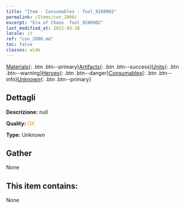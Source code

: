 ```yaml
---
title: "Item - Consumables - Tool_9280902"
permalink: /Items/con_2000/
excerpt: "Era of Chaos  Tool_9280902"
last_modified_at: 2021-03-18
locale: it
ref: "con_2000.md"
toc: false
classes: wide
---
```

 [Materials](/it/Items/){: .btn .btn--primary}[Artifacts](/it/Items/Artifacts/){: .btn .btn--success}[Units](/it/Items/Units/){: .btn .btn--warning}[Heroes](/it/Items/Heroes/){: .btn .btn--danger}[Consumables](/it/Items/Consumables/){: .btn .btn--info}[Unknown](/it/Items/Unknown/){: .btn .btn--primary}

## Dettagli
 **Descrizione:** null

 **Quality:** <span style="color: #FF8C00">OK</span>

 **Type:** Unknown

## Gather

  None

## This item contains:

  None

